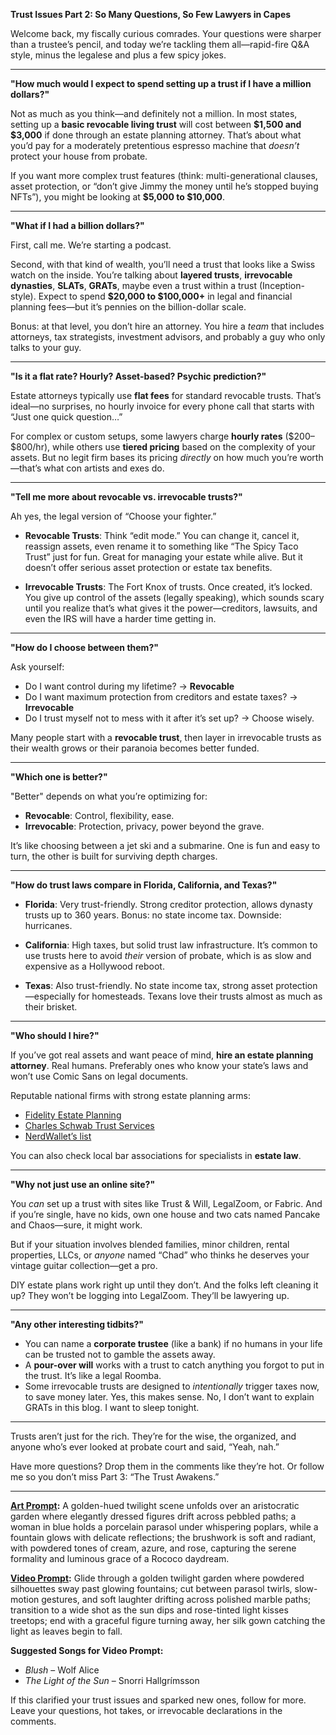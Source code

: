 **Trust Issues Part 2: So Many Questions, So Few Lawyers in Capes**

Welcome back, my fiscally curious comrades. Your questions were sharper than a trustee’s pencil, and today we’re tackling them all—rapid-fire Q\&A style, minus the legalese and plus a few spicy jokes.

---

**"How much would I expect to spend setting up a trust if I have a million dollars?"**

Not as much as you think—and definitely not a million. In most states, setting up a **basic revocable living trust** will cost between **\$1,500 and \$3,000** if done through an estate planning attorney. That’s about what you’d pay for a moderately pretentious espresso machine that *doesn’t* protect your house from probate.

If you want more complex trust features (think: multi-generational clauses, asset protection, or “don’t give Jimmy the money until he’s stopped buying NFTs”), you might be looking at **\$5,000 to \$10,000**.

---

**"What if I had a billion dollars?"**

First, call me. We’re starting a podcast.

Second, with that kind of wealth, you’ll need a trust that looks like a Swiss watch on the inside. You’re talking about **layered trusts**, **irrevocable dynasties**, **SLATs**, **GRATs**, maybe even a trust within a trust (Inception-style). Expect to spend **\$20,000 to \$100,000+** in legal and financial planning fees—but it’s pennies on the billion-dollar scale.

Bonus: at that level, you don’t hire an attorney. You hire a *team* that includes attorneys, tax strategists, investment advisors, and probably a guy who only talks to your guy.

---

**"Is it a flat rate? Hourly? Asset-based? Psychic prediction?"**

Estate attorneys typically use **flat fees** for standard revocable trusts. That’s ideal—no surprises, no hourly invoice for every phone call that starts with “Just one quick question…”

For complex or custom setups, some lawyers charge **hourly rates** (\$200–\$800/hr), while others use **tiered pricing** based on the complexity of your assets. But no legit firm bases its pricing *directly* on how much you’re worth—that’s what con artists and exes do.

---

**"Tell me more about revocable vs. irrevocable trusts?"**

Ah yes, the legal version of “Choose your fighter.”

* **Revocable Trusts**: Think “edit mode.” You can change it, cancel it, reassign assets, even rename it to something like “The Spicy Taco Trust” just for fun. Great for managing your estate while alive. But it doesn’t offer serious asset protection or estate tax benefits.

* **Irrevocable Trusts**: The Fort Knox of trusts. Once created, it’s locked. You give up control of the assets (legally speaking), which sounds scary until you realize that’s what gives it the power—creditors, lawsuits, and even the IRS will have a harder time getting in.

---

**"How do I choose between them?"**

Ask yourself:

* Do I want control during my lifetime? → **Revocable**
* Do I want maximum protection from creditors and estate taxes? → **Irrevocable**
* Do I trust myself not to mess with it after it’s set up? → Choose wisely.

Many people start with a **revocable trust**, then layer in irrevocable trusts as their wealth grows or their paranoia becomes better funded.

---

**"Which one is better?"**

"Better" depends on what you’re optimizing for:

* **Revocable**: Control, flexibility, ease.
* **Irrevocable**: Protection, privacy, power beyond the grave.

It’s like choosing between a jet ski and a submarine. One is fun and easy to turn, the other is built for surviving depth charges.

---

**"How do trust laws compare in Florida, California, and Texas?"**

* **Florida**: Very trust-friendly. Strong creditor protection, allows dynasty trusts up to 360 years. Bonus: no state income tax. Downside: hurricanes.

* **California**: High taxes, but solid trust law infrastructure. It’s common to use trusts here to avoid *their* version of probate, which is as slow and expensive as a Hollywood reboot.

* **Texas**: Also trust-friendly. No state income tax, strong asset protection—especially for homesteads. Texans love their trusts almost as much as their brisket.

---

**"Who should I hire?"**

If you’ve got real assets and want peace of mind, **hire an estate planning attorney**. Real humans. Preferably ones who know your state’s laws and won’t use Comic Sans on legal documents.

Reputable national firms with strong estate planning arms:

* [Fidelity Estate Planning](https://www.fidelity.com/life-events/estate-planning/basics)
* [Charles Schwab Trust Services](https://www.schwab.com/personal-trust-services?utm_source=chatgpt.com)
* [NerdWallet’s list](https://www.nerdwallet.com/article/investing/estate-planning/estate-planning-attorney)

You can also check local bar associations for specialists in **estate law**.

---

**"Why not just use an online site?"**

You *can* set up a trust with sites like Trust & Will, LegalZoom, or Fabric. And if you’re single, have no kids, own one house and two cats named Pancake and Chaos—sure, it might work.

But if your situation involves blended families, minor children, rental properties, LLCs, or *anyone* named “Chad” who thinks he deserves your vintage guitar collection—get a pro.

DIY estate plans work right up until they don’t. And the folks left cleaning it up? They won’t be logging into LegalZoom. They’ll be lawyering up.

---

**"Any other interesting tidbits?"**

* You can name a **corporate trustee** (like a bank) if no humans in your life can be trusted not to gamble the assets away.
* A **pour-over will** works with a trust to catch anything you forgot to put in the trust. It’s like a legal Roomba.
* Some irrevocable trusts are designed to *intentionally* trigger taxes now, to save money later. Yes, this makes sense. No, I don’t want to explain GRATs in this blog. I want to sleep tonight.

---

Trusts aren’t just for the rich. They’re for the wise, the organized, and anyone who’s ever looked at probate court and said, “Yeah, nah.”

Have more questions? Drop them in the comments like they’re hot. Or follow me so you don’t miss Part 3: “The Trust Awakens.”

---

**[Art Prompt](https://lumaiere.com/?gallery=impressionist8):**
A golden-hued twilight scene unfolds over an aristocratic garden where elegantly dressed figures drift across pebbled paths; a woman in blue holds a porcelain parasol under whispering poplars, while a fountain glows with delicate reflections; the brushwork is soft and radiant, with powdered tones of cream, azure, and rose, capturing the serene formality and luminous grace of a Rococo daydream.

**[Video Prompt](https://www.tiktok.com/@davelumai/video/7528618146274561310):**
Glide through a golden twilight garden where powdered silhouettes sway past glowing fountains; cut between parasol twirls, slow-motion gestures, and soft laughter drifting across polished marble paths; transition to a wide shot as the sun dips and rose-tinted light kisses treetops; end with a graceful figure turning away, her silk gown catching the light as leaves begin to fall.

**Suggested Songs for Video Prompt:**

* *Blush* – Wolf Alice
* *The Light of the Sun* – Snorri Hallgrímsson

If this clarified your trust issues and sparked new ones, follow for more. Leave your questions, hot takes, or irrevocable declarations in the comments.
